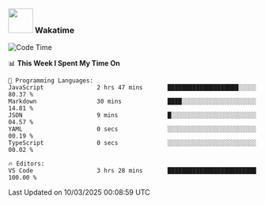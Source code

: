 ### <img src="https://media.giphy.com/media/VgCDAzcKvsR6OM0uWg/giphy.gif" width="50"> Wakatime

  <!--START_SECTION:waka-->
![Code Time](http://img.shields.io/badge/Code%20Time-1%2C508%20hrs%2049%20mins-blue)

📊 **This Week I Spent My Time On** 

```text
💬 Programming Languages: 
JavaScript               2 hrs 47 mins       ████████████████████░░░░░   80.37 % 
Markdown                 30 mins             ████░░░░░░░░░░░░░░░░░░░░░   14.81 % 
JSON                     9 mins              █░░░░░░░░░░░░░░░░░░░░░░░░   04.57 % 
YAML                     0 secs              ░░░░░░░░░░░░░░░░░░░░░░░░░   00.19 % 
TypeScript               0 secs              ░░░░░░░░░░░░░░░░░░░░░░░░░   00.02 % 

🔥 Editors: 
VS Code                  3 hrs 28 mins       █████████████████████████   100.00 % 
```


 Last Updated on 10/03/2025 00:08:59 UTC
<!--END_SECTION:waka-->
